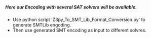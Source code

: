 ##### Here our Encoding with several SAT solvers will be available.
* Use python script 'Z3py_To_SMT_Lib_Format_Conversion.py' to generate SMTLib engoding.
* Then use generated SMT encoding as input to different solvres.

